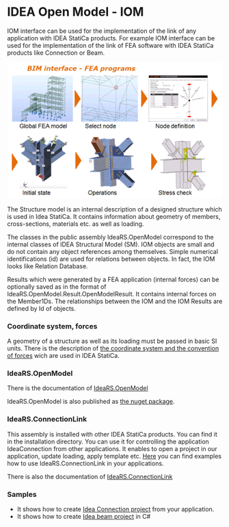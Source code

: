 # IDEA Open Model - IOM
IOM interface can be used for the implementation of the link of any application with IDEA StatiCa products. For example IOM interface can be used for the implementation of the link of FEA software with IDEA StatiCa products like Connection or Beam.

![IOM.png](images/fea-idea.png)

The Structure model is an internal description of a designed structure which is used in Idea StatiCa. It contains information about geometry of members, cross-sections, materials etc. as well as loading.

The classes in the public assembly IdeaRS.OpenModel correspond to the internal classes of IDEA Structural Model (SM). IOM objects are small and do not contain any object references among themselves. Simple numerical identifications (id) are used for relations between objects. In fact, the IOM looks like Relation Database.

Results which were generated by a FEA application (internal forces) can be optionally saved as in the format of IdeaRS.OpenModel.Result.OpenModelResult. It contains internal forces on the Member1Ds. The relationships between the IOM and the IOM Results are defined by Id of objects.

### Coordinate system, forces
A geometry of a structure as well as its loading must be passed in basic SI units. There is the description of [the coordinate system and the convention of forces](coord-system.md) wich are used in IDEA StatiCa.

### IdeaRS.OpenModel
There is the documentation of [IdeaRS.OpenModel](iom-api/index.html)

IdeaRS.OpenModel is also published as [the nuget package](https://www.nuget.org/packages/IdeaStatiCa.OpenModel/).

### IdeaRS.ConnectionLink
This assembly is installed with other IDEA StatiCa products. You can find it in the installation directory. You can use it for controlling the application IdeaConnection from other applications. It enables to open a project in our application, update loading, apply template etc. [Here](samples/idea-connections/idea-connections.md) you can find examples how to use IdeaRS.ConnectionLink in your applications.

There is also the documentation of [IdeaRS.ConnectionLink](connectionlink-api/index.html)

### Samples
* It shows how to create [Idea Connection project](samples/idea-connections/idea-connections.md) from your application.
* It shows how to create [Idea beam project](samples/idea-beam/idea-beam.md) in C# 
